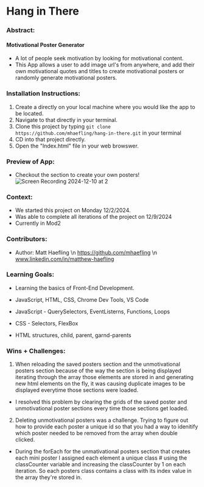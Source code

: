 # Hang in There  

### Abstract:
[//]: <> (Briefly describe what you built and its features. What problem is the app solving? How does this application solve that problem?)

#### Motivational Poster Generator
- A lot of people seek motivation by looking for motivational content.
- This App allows a user to add image url's from anywhere, and add their own motivational quotes and titles to create motivational posters or randomly generate motivational posters. 

### Installation Instructions:
[//]: <> (What steps does a person have to take to get your app cloned down and running?)

1. Create a directly on your local machine where you would like the app to be located.
2. Navigate to that directly in your terminal.
3. Clone this project by typing `git clone https://github.com/mhaefling/hang-in-there.git` in your terminal
4. CD into that project directly.
5. Open the "Index.html" file in your web browswer.

### Preview of App:
[//]: <> (Provide ONE gif or screenshot of your application - choose the "coolest" piece of functionality to show off. gifs preferred!)

- Checkout the section to create your own posters!
![Screen Recording 2024-12-10 at 2](https://github.com/user-attachments/assets/b611b799-a43d-433a-9bf0-cce64a86d91a)



### Context:
[//]: <> (Give some context for the project here. How long did you have to work on it? How far into the Turing program are you?)

- We started this project on Monday 12/2/2024.
- Was able to complete all iterations of the project on 12/9/2024
- Currently in Mod2

### Contributors:
[//]: <> (Who worked on this application? Link to your GitHub. Consider also providing LinkedIn link)

- Author: Matt Haefling \n
https://github.com/mhaefling \n
www.linkedin.com/in/matthew-haefling

### Learning Goals:
[//]: <> (What were the learning goals of this project? What tech did you work with?)

- Learning the basics of Front-End Development.
- JavaScript, HTML, CSS, Chrome Dev Tools, VS Code

- JavaScript - QuerySelectors, EventListerns, Functions, Loops
- CSS - Selectors, FlexBox
- HTML structures, child, parent, garnd-parents

### Wins + Challenges:
[//]: <> (What are 2-3 wins you have from this project? What were some challenges you faced - and how did you get over them?)

1. When reloading the saved posters section and the unmotivational posters section because of the way the section is being displayed iterating through the array those elements are stored in and generating new html elements on the fly, it was causing duplicate images to be displayed everytime those sections were loaded.
- I resolved this problem by clearing the grids of the saved poster and unmotivational poster sections every time those sections get loaded.

2. Deleting unmotivational posters was a challenge.  Trying to figure out how to provide each poster a unique id so that you had a way to idenitify which poster needed to be removed from the array when double clicked.
- During the forEach for the unmativational posters section that creates each mini poster I assigned each element a unique class # using the classCounter variable and increasing the classCounter by 1 on each iteration. So each posters class contains a class with its index value in the array they're stored in.
